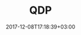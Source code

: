 ---
layout: single-ru
title: "QDP"
date: 2017-12-08T17:18:39+03:00
tag: "type1"
info:
    one: "Платформа распределенного процессинга QDP для индустриальных заказчиков"
    two: ""
    img: "/images/content/qdp-min.jpg"
about:
    title: "О проекте"
    text: "Наши специалисты совместно с Центром Корженевского разработали новую платформу распределенного процессинга транзакций QDP (QIWI Distributed Processing). Платформа использует ПО с открытым исходным кодом и основана на технологии распределенных реестров (блокчейн), которая значительно повышает ее безопасность и снижает себестоимость обслуживания. С нашей стороны разработку курировали Дмитрий Аполлонов и Петр Каламбет, а руководил проектом Юрий Корженевский.
 </p><p>
Платформа уже прошла стадию тестирования и готова к коммерческому внедрению. QDP станет отличным ядром для блокчейн-стартапов на стыке реальных финансовых институтов и новых динамичных бизнес-моделей.
"
    year: ""
    client: ""
    industry: ""
goal:
    title: "Область применения"
    text: "Система распределенного процессинга платежей позволяет вести учет игровых данных и виртуальных валют, букмекерских ставок и банковских переводов, осуществлять переводы с отчислением комиссии и учитывать взаиморасчеты внутри филиалов и между финансовыми институтами. По сути, QDP — это отлично работающий приватный блокчейн с возможностью обмениваться цифровыми активами внутри крупных экосистем."
    blocks: []
prospects:
    title: "Преимущества"
    text: "Особенность системы — гибридное сочетание классического процессинга и цепочки транзакций, что устраняет проблему потери данных и невозможности обработки транзакции ввиду неактуальной последней транзакции со счета отправителя. Благодаря технологии блокчейн увеличится и скорость транзакций, а также их эффективность: в DLT-системе копии реестра хранятся одновременно у многих пользователей, что значительно снижает риски отказов.
</p><p>
Гибкая и открытая архитектура платформы дает ей конкурентное преимущество в динамичных финансовых системах, а учитывая отсутствие привязки к российскому рынку, платформа может претендовать на долю в мировом рынке услуг.
"
---